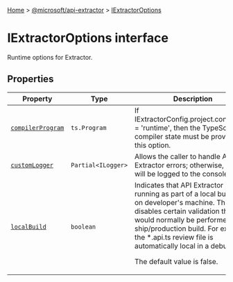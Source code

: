 [Home](./index) &gt; [@microsoft/api-extractor](./api-extractor.md) &gt; [IExtractorOptions](./api-extractor.iextractoroptions.md)

# IExtractorOptions interface

Runtime options for Extractor.

## Properties

|  Property | Type | Description |
|  --- | --- | --- |
|  [`compilerProgram`](./api-extractor.iextractoroptions.compilerprogram.md) | `ts.Program` | If IExtractorConfig.project.configType = 'runtime', then the TypeScript compiler state must be provided via this option. |
|  [`customLogger`](./api-extractor.iextractoroptions.customlogger.md) | `Partial<ILogger>` | Allows the caller to handle API Extractor errors; otherwise, they will be logged to the console. |
|  [`localBuild`](./api-extractor.iextractoroptions.localbuild.md) | `boolean` | Indicates that API Extractor is running as part of a local build, e.g. on developer's machine. This disables certain validation that would normally be performed for a ship/production build. For example, the \*.api.ts review file is automatically local in a debug build.<p/>The default value is false. |


